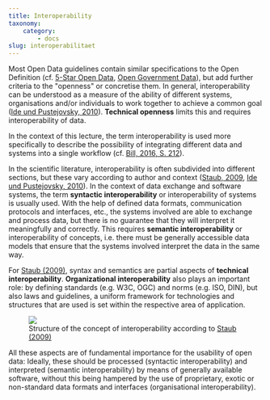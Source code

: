 ```yaml
---
title: Interoperability
taxonomy:
    category:
        - docs
slug: interoperabilitaet
---
```


<style>
#schaubild_interoperabilitaet svg {
  width: auto;
  height: auto;
  max-width: 750px;
}

#schaubild_interoperabilitaet svg path {
  margin:50px;
}
</style>
Most Open Data guidelines contain similar specifications to the Open Definition (cf. [5-Star Open Data](../5star), [Open Government Data](/opendata/vorlesung/open-government-data)), but add further criteria to the "openness" or concretise them. In general, interoperability can be understood as a measure of the ability of different systems, organisations and/or individuals to work together to achieve a common goal ([Ide und Pustejovsky, 2010](/opendata/vorlesung/literatur#Ide2010)). **Technical openness** limits this and requires interoperability of data.

In the context of this lecture, the term interoperability is used more specifically to describe the possibility of integrating different data and systems into a single workflow (cf. [Bill, 2016, S. 212](/opendata/vorlesung/literatur#bill2016)).

In the scientific literature, interoperability is often subdivided into different sections, but these vary according to author and context ([Staub, 2009](/opendata/vorlesung/literatur#Staub2009), [Ide und Pustejovsky, 2010](/opendata/vorlesung/literatur#Ide2010)). In the context of data exchange and software systems, the term **syntactic interoperability** or interoperability of systems is usually used. With the help of defined data formats, communication protocols and interfaces, etc., the systems involved are able to exchange and process data, but there is no guarantee that they will interpret it meaningfully and correctly. This requires **semantic interoperability** or interoperability of concepts, i.e. there must be generally accessible data models that ensure that the systems involved interpret the data in the same way.

For [Staub (2009)](/opendata/vorlesung/literatur#Staub2009), syntax and semantics are partial aspects of **technical interoperability**. **Organizational interoperability** also plays an important role: by defining standards (e.g. W3C, OGC) and norms (e.g. ISO, DIN), but also laws and guidelines, a uniform framework for technologies and structures that are used is set within the respective area of application.

<figure class="image-caption">
<div id="schaubild_interoperabilitaet" width=100%>
    <noscript>
        <img src="interoperabilitaet/interoperabilitaet.png">
    </noscript>

</div>
<figcaption>Structure of the concept of interoperability according to <a href="/opendata/vorlesung/literatur#Staub2009">Staub (2009)</a></figcaption>
</figure>

All these aspects are of fundamental importance for the usability of open data: Ideally, these should be processed (syntactic interoperability) and interpreted (semantic interoperability) by means of generally available software, without this being hampered by the use of proprietary, exotic or non-standard data formats and interfaces (organisational interoperability).

<script type="text/javascript" src="interoperabilitaet/loadsvg.js"></script>
